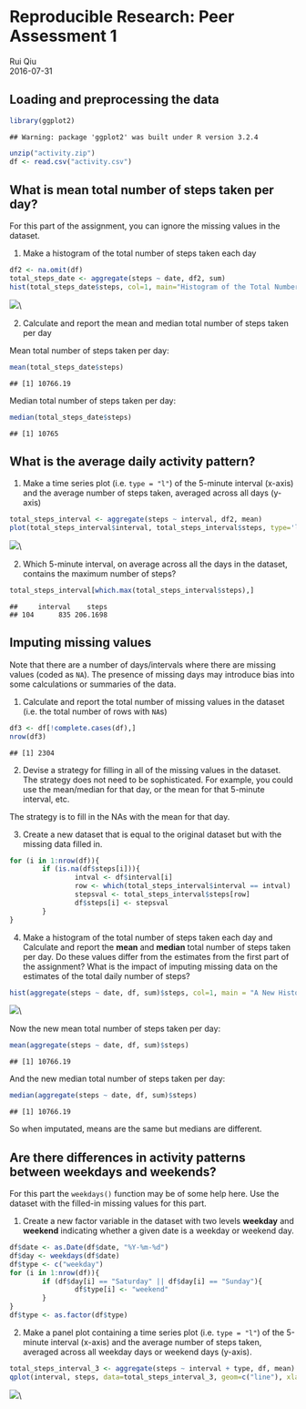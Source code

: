 # Reproducible Research: Peer Assessment 1
Rui Qiu  
2016-07-31  

## Loading and preprocessing the data


```r
library(ggplot2)
```

```
## Warning: package 'ggplot2' was built under R version 3.2.4
```

```r
unzip("activity.zip")
df <- read.csv("activity.csv")
```

## What is mean total number of steps taken per day?
For this part of the assignment, you can ignore the missing values in the dataset.

1. Make a histogram of the total number of steps taken each day


```r
df2 <- na.omit(df)
total_steps_date <- aggregate(steps ~ date, df2, sum)
hist(total_steps_date$steps, col=1, main="Histogram of the Total Number of Steps Taken Each Day", xlab="Total number of steps in a day",family="Palatino")
```

![](PA1_template_files/figure-html/unnamed-chunk-1-1.png)\

2. Calculate and report the mean and median total number of steps taken per day

Mean total number of steps taken per day:

```r
mean(total_steps_date$steps)
```

```
## [1] 10766.19
```

Median total number of steps taken per day:

```r
median(total_steps_date$steps)
```

```
## [1] 10765
```

## What is the average daily activity pattern?
1. Make a time series plot (i.e. `type = "l"`) of the 5-minute interval (x-axis) and the average number of steps taken, averaged across all days (y-axis)


```r
total_steps_interval <- aggregate(steps ~ interval, df2, mean)
plot(total_steps_interval$interval, total_steps_interval$steps, type='l', col=1, main="Average Number of Steps over Intervals in a Day", xlab="Interval", ylab="Average Number of Steps", family="Palatino")
```

![](PA1_template_files/figure-html/unnamed-chunk-4-1.png)\

2. Which 5-minute interval, on average across all the days in the dataset, contains the maximum number of steps?


```r
total_steps_interval[which.max(total_steps_interval$steps),]
```

```
##     interval    steps
## 104      835 206.1698
```

## Imputing missing values
Note that there are a number of days/intervals where there are missing values (coded as `NA`). The presence of missing days may introduce bias into some calculations or summaries of the data.

1. Calculate and report the total number of missing values in the dataset (i.e. the total number of rows with `NA`s)


```r
df3 <- df[!complete.cases(df),]
nrow(df3)
```

```
## [1] 2304
```

2. Devise a strategy for filling in all of the missing values in the dataset. The strategy does not need to be sophisticated. For example, you could use the mean/median for that day, or the mean for that 5-minute interval, etc.

The strategy is to fill in the NAs with the mean for that day.

3. Create a new dataset that is equal to the original dataset but with the missing data filled in.


```r
for (i in 1:nrow(df)){
        if (is.na(df$steps[i])){
                intval <- df$interval[i]
                row <- which(total_steps_interval$interval == intval)
                stepsval <- total_steps_interval$steps[row]
                df$steps[i] <- stepsval
        }
}
```

4. Make a histogram of the total number of steps taken each day and Calculate and report the **mean** and **median** total number of steps taken per day. Do these values differ from the estimates from the first part of the assignment? What is the impact of imputing missing data on the estimates of the total daily number of steps?


```r
hist(aggregate(steps ~ date, df, sum)$steps, col=1, main = "A New Histogram of the Total Number of Steps in Each Day", xlab="Total number of steps each day", family="Palatino")
```

![](PA1_template_files/figure-html/unnamed-chunk-8-1.png)\

Now the new mean total number of steps taken per day:


```r
mean(aggregate(steps ~ date, df, sum)$steps)
```

```
## [1] 10766.19
```

And the new median total number of steps taken per day:


```r
median(aggregate(steps ~ date, df, sum)$steps)
```

```
## [1] 10766.19
```

So when imputated, means are the same but medians are different.

## Are there differences in activity patterns between weekdays and weekends?

For this part the `weekdays()` function may be of some help here. Use the dataset with the filled-in missing values for this part.

1. Create a new factor variable in the dataset with two levels **weekday** and **weekend** indicating whether a given date is a weekday or weekend day.


```r
df$date <- as.Date(df$date, "%Y-%m-%d")
df$day <- weekdays(df$date)
df$type <- c("weekday")
for (i in 1:nrow(df)){
        if (df$day[i] == "Saturday" || df$day[i] == "Sunday"){
                df$type[i] <- "weekend"
        }
}
df$type <- as.factor(df$type)
```

2. Make a panel plot containing a time series plot (i.e. `type = "l"`) of the 5-minute interval (x-axis) and the average number of steps taken, averaged across all weekday days or weekend days (y-axis).


```r
total_steps_interval_3 <- aggregate(steps ~ interval + type, df, mean)
qplot(interval, steps, data=total_steps_interval_3, geom=c("line"), xlab="Interval", ylab="Number of steps", main="") + facet_wrap(~ type, ncol=1)
```

![](PA1_template_files/figure-html/unnamed-chunk-12-1.png)\
